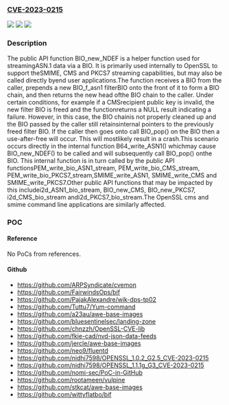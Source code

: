 ### [CVE-2023-0215](https://cve.mitre.org/cgi-bin/cvename.cgi?name=CVE-2023-0215)
![](https://img.shields.io/static/v1?label=Product&message=OpenSSL&color=blue)
![](https://img.shields.io/static/v1?label=Version&message=3.0.0%3C%203.0.8%20&color=brighgreen)
![](https://img.shields.io/static/v1?label=Vulnerability&message=use-after-free&color=brighgreen)

### Description

The public API function BIO_new_NDEF is a helper function used for streamingASN.1 data via a BIO. It is primarily used internally to OpenSSL to support theSMIME, CMS and PKCS7 streaming capabilities, but may also be called directly byend user applications.The function receives a BIO from the caller, prepends a new BIO_f_asn1 filterBIO onto the front of it to form a BIO chain, and then returns the new head ofthe BIO chain to the caller. Under certain conditions, for example if a CMSrecipient public key is invalid, the new filter BIO is freed and the functionreturns a NULL result indicating a failure. However, in this case, the BIO chainis not properly cleaned up and the BIO passed by the caller still retainsinternal pointers to the previously freed filter BIO. If the caller then goes onto call BIO_pop() on the BIO then a use-after-free will occur. This will mostlikely result in a crash.This scenario occurs directly in the internal function B64_write_ASN1() whichmay cause BIO_new_NDEF() to be called and will subsequently call BIO_pop() onthe BIO. This internal function is in turn called by the public API functionsPEM_write_bio_ASN1_stream, PEM_write_bio_CMS_stream, PEM_write_bio_PKCS7_stream,SMIME_write_ASN1, SMIME_write_CMS and SMIME_write_PKCS7.Other public API functions that may be impacted by this includei2d_ASN1_bio_stream, BIO_new_CMS, BIO_new_PKCS7, i2d_CMS_bio_stream andi2d_PKCS7_bio_stream.The OpenSSL cms and smime command line applications are similarly affected.

### POC

#### Reference
No PoCs from references.

#### Github
- https://github.com/ARPSyndicate/cvemon
- https://github.com/FairwindsOps/bif
- https://github.com/PajakAlexandre/wik-dps-tp02
- https://github.com/Tuttu7/Yum-command
- https://github.com/a23au/awe-base-images
- https://github.com/bluesentinelsec/landing-zone
- https://github.com/chnzzh/OpenSSL-CVE-lib
- https://github.com/fkie-cad/nvd-json-data-feeds
- https://github.com/jercle/awe-base-images
- https://github.com/neo9/fluentd
- https://github.com/nidhi7598/OPENSSL_1.0.2_G2.5_CVE-2023-0215
- https://github.com/nidhi7598/OPENSSL_1.1.1g_G3_CVE-2023-0215
- https://github.com/nomi-sec/PoC-in-GitHub
- https://github.com/rootameen/vulpine
- https://github.com/stkcat/awe-base-images
- https://github.com/wittyflatbo/bif

